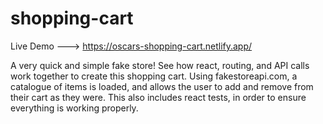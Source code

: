 # shopping-cart

Live Demo ---> https://oscars-shopping-cart.netlify.app/

A very quick and simple fake store! See how react, routing, and API calls work together to create this shopping cart. Using fakestoreapi.com, a catalogue of items is loaded, and allows the user to add and remove from their cart as they were. This also includes react tests, in order to ensure everything is working properly.
